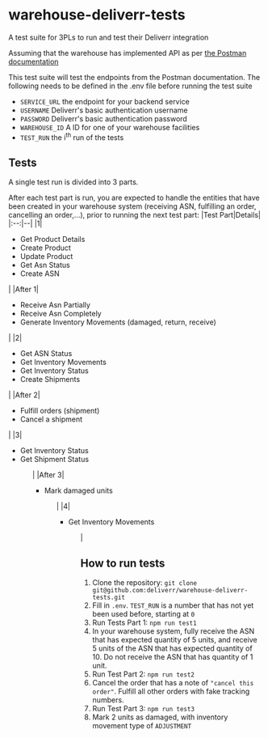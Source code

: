 # warehouse-deliverr-tests
A test suite for 3PLs to run and test their Deliverr integration

Assuming that the warehouse has implemented API as per [the Postman documentation](https://identity.getpostman.com/handover/multifactor?user=6596490&handover_token=fda040e0-77b1-45c1-b1c8-36e7ef903a11)

This test suite will test the endpoints from the Postman documentation. The following needs to be defined in the .env file before running the test suite

- `SERVICE_URL` the endpoint for your backend service
- `USERNAME` Deliverr's basic authentication username 
- `PASSWORD` Deliverr's basic authentication password
- `WAREHOUSE_ID` A ID for one of your warehouse facilities 
- `TEST_RUN` the i<sup>th</sup> run of the tests

## Tests
A single test run is divided into 3 parts.

After each test part is run, you are expected to handle the entities that have been created in your warehouse system (receiving ASN, fulfilling an order, cancelling an order,...), prior to running the next test part:
|Test Part|Details|
|:--:|--|
|1|<ul><li>Get Product Details</li><li>Create Product</li><li>Update Product</li><li>Get Asn Status</li><li>Create ASN</li></ul>|
|After 1|<ul><li>Receive Asn Partially</li><li>Receive Asn Completely</li><li>Generate Inventory Movements (damaged, return, receive)</li></ul>|
|2|<ul><li>Get ASN Status</li><li>Get Inventory Movements</li><li>Get Inventory Status</li><li>Create Shipments</li></ul>|
|After 2|<ul><li>Fulfill orders (shipment)</li><li>Cancel a shipment</li></ul>|
|3|<ul><li>Get Inventory Status</li><li>Get Shipment Status</li><ul>|
|After 3|<ul><li>Mark damaged units</li><ul>|
|4|<ul><li>Get Inventory Movements</li><ul>|

## How to run tests
1. Clone the repository: `git clone git@github.com:deliverr/warehouse-deliverr-tests.git`
2. Fill in `.env`. `TEST_RUN` is a number that has not yet been used before, starting at `0`
3. Run Tests Part 1: `npm run test1`
4. In your warehouse system, fully receive the ASN that has expected quantity of 5 units, and receive 5 units of the ASN that has expected quantity of 10. Do not receive the ASN that has quantity of 1 unit.
5. Run Test Part 2: `npm run test2`
6. Cancel the order that has a note of `"cancel this order"`. Fulfill all other orders with fake tracking numbers.
7. Run Test Part 3: `npm run test3`
8. Mark 2 units as damaged, with inventory movement type of `ADJUSTMENT`